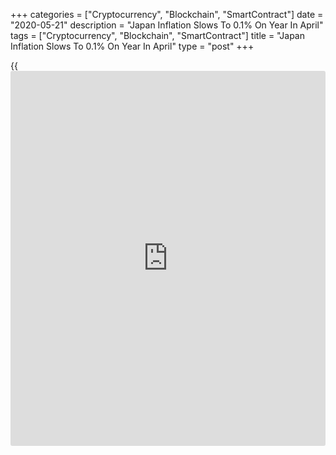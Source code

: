 +++
categories = ["Cryptocurrency", "Blockchain", "SmartContract"]
date = "2020-05-21"
description = "Japan Inflation Slows To 0.1% On Year In April"
tags = ["Cryptocurrency", "Blockchain", "SmartContract"]
title = "Japan Inflation Slows To 0.1% On Year In April"
type = "post"
+++

{{<iframe id="large-banner" src="https://www.bounty.group/#slide=5.0" width="100%" height="600" scrolling="no" style="border: 0px solid rgb(216, 221, 230); border-radius: 3px;">}}

Consumer prices in Japan were up just 0.1 percent on year in April, the
Ministry of Internal Affairs and Communications said on Friday -
matching forecasts and slowing from the 0.4 percent increase in March.

Core consumer prices, which exclude volatile food costs, fell an annual
0.2 percent on year versus expectations for a flat reading following the
0.4 percent gain in the previous month.

Individually, prices were up for food, housing, furniture, clothing,
medical care and recreation; they were down for fuel, transportation and
education.

On a seasonally adjusted monthly basis, overall consumer prices were
down 0.2 percent and core CPI dropped 0.5 percent.

For comments and feedback [contact](https://www.playgroundfx.com/contact/): editorial@rtt[news](https://www.letsplayfx.com/blog/forex-news-website/).com

[Economic News][1]

 **What parts of the world are seeing the best (and worst) economic
performances lately? Click[here][2] to check out our [Econ Scorecard][2]
and find out! See up-to-the-moment [ranking](https://www.playgroundfx.com/blog/crypto-exchange-ranking/)s for the best and worst
performers in [GDP][3], [unemployment rate][4], [inflation][5] and much
more.**

   1. www.rtt[news](https://www.letsplayfx.com/blog/forex-news-website/).com/Content/EconomicNews.aspx
   2. www.rtt[news](https://www.letsplayfx.com/blog/forex-news-website/).com/economic-scorecard/world-rank/PPI/highest-performance.aspx
   3. www.rtt[news](https://www.letsplayfx.com/blog/forex-news-website/).com/economic-scorecard/world-rank/GDP/highest-performance.aspx
   4. www.rtt[news](https://www.letsplayfx.com/blog/forex-news-website/).com/economic-scorecard/world-rank/unemployment-rate/lowest-performance.aspx
   5. www.rtt[news](https://www.letsplayfx.com/blog/forex-news-website/).com/economic-scorecard/world-rank/CPI/highest-performance.aspx
